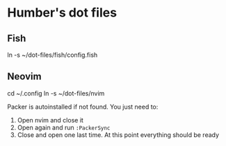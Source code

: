 # Humber's dot files

## Fish
ln -s ~/dot-files/fish/config.fish

## Neovim
cd ~/.config
ln -s ~/dot-files/nvim

Packer is autoinstalled if not found.
You just need to:
1. Open nvim and close it
2. Open again and run `:PackerSync`
3. Close and open one last time. At this point everything should be ready
